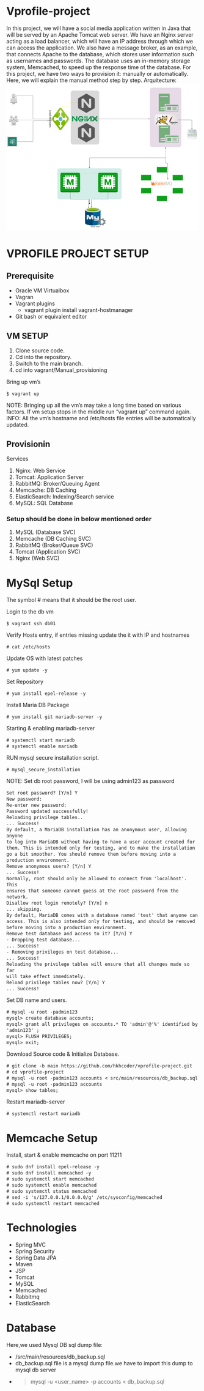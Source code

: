 # Vprofile-project
In this project, we will have a social media application written in Java that will be served by an Apache Tomcat web server. We have an Nginx server acting as a load balancer, which will have an IP address through which we can access the application. We also have a message broker, as an example, that connects Apache to the database, which stores user information such as usernames and passwords. The database uses an in-memory storage system, Memcached, to speed up the response time of the database. For this project, we have two ways to provision it: manually or automatically. Here, we will explain the manual method step by step.
Arquitecture:
![arquitectue](./Architecture/Screenshot.png)


# VPROFILE PROJECT SETUP
## Prerequisite
- Oracle VM Virtualbox
- Vagran
- Vagrant plugins
    - vagrant plugin install vagrant-hostmanager 
- Git bash or equivalent editor

## VM SETUP
1. Clone source code.
2. Cd into the repository.
3. Switch to the main branch.
4. cd into vagrant/Manual_provisioning

Bring up vm’s 
~~~
$ vagrant up
~~~
NOTE: Bringing up all the vm’s may take a long time based on various factors.
If vm setup stops in the middle run “vagrant up” command again.
INFO: All the vm’s hostname and /etc/hosts file entries will be automatically updated.
## Provisionin
Services
1. Nginx: Web Service
2. Tomcat: Application Server
3. RabbitMQ: Broker/Queuing Agent
4. Memcache: DB Caching
5. ElasticSearch: Indexing/Search service
6. MySQL: SQL Database
### Setup should be done in below mentioned order
1. MySQL (Database SVC)
2. Memcache (DB Caching SVC)
3. RabbitMQ (Broker/Queue SVC)
4. Tomcat (Application SVC)
5. Nginx (Web SVC)

# MySql Setup
The symbol # means that it should be the root user.

Login to the db vm
~~~
$ vagrant ssh db01
~~~
Verify Hosts entry, if entries missing update the it with IP and hostnames
~~~
# cat /etc/hosts
~~~
Update OS with latest patches
~~~
# yum update -y
~~~
Set Repository
~~~
# yum install epel-release -y
~~~
Install Maria DB Package
~~~
# yum install git mariadb-server -y
~~~
Starting & enabling mariadb-server
~~~
# systemctl start mariadb
# systemctl enable mariadb
~~~
RUN mysql secure installation script.
~~~
# mysql_secure_installation
~~~
NOTE: Set db root password, I will be using admin123 as password

~~~
Set root password? [Y/n] Y
New password:
Re-enter new password:
Password updated successfully!
Reloading privilege tables..
... Success!
By default, a MariaDB installation has an anonymous user, allowing anyone
to log into MariaDB without having to have a user account created for
them. This is intended only for testing, and to make the installation
go a bit smoother. You should remove them before moving into a
production environment.
Remove anonymous users? [Y/n] Y
... Success!
Normally, root should only be allowed to connect from 'localhost'. This
ensures that someone cannot guess at the root password from the
network.
Disallow root login remotely? [Y/n] n
... skipping.
By default, MariaDB comes with a database named 'test' that anyone can
access. This is also intended only for testing, and should be removed
before moving into a production environment.
Remove test database and access to it? [Y/n] Y
- Dropping test database...
... Success!
- Removing privileges on test database...
... Success!
Reloading the privilege tables will ensure that all changes made so far
will take effect immediately.
Reload privilege tables now? [Y/n] Y
... Success!
~~~

Set DB name and users.
~~~
# mysql -u root -padmin123
mysql> create database accounts;
mysql> grant all privileges on accounts.* TO 'admin'@'%' identified by 'admin123' ;
mysql> FLUSH PRIVILEGES;
mysql> exit;
~~~
Download Source code & Initialize Database.
~~~
# git clone -b main https://github.com/hkhcoder/vprofile-project.git
# cd vprofile-project
# mysql -u root -padmin123 accounts < src/main/resources/db_backup.sql
# mysql -u root -padmin123 accounts
mysql> show tables;
~~~
Restart mariadb-server
~~~
# systemctl restart mariadb
~~~

# Memcache Setup
Install, start & enable memcache on port 11211
~~~
# sudo dnf install epel-release -y
# sudo dnf install memcached -y
# sudo systemctl start memcached
# sudo systemctl enable memcached
# sudo systemctl status memcached
# sed -i 's/127.0.0.1/0.0.0.0/g' /etc/sysconfig/memcached
# sudo systemctl restart memcached
~~~



# Technologies 
- Spring MVC
- Spring Security
- Spring Data JPA
- Maven
- JSP
- Tomcat
- MySQL
- Memcached
- Rabbitmq
- ElasticSearch
# Database
Here,we used Mysql DB 
sql dump file:
- /src/main/resources/db_backup.sql
- db_backup.sql file is a mysql dump file.we have to import this dump to mysql db server
- > mysql -u <user_name> -p accounts < db_backup.sql


